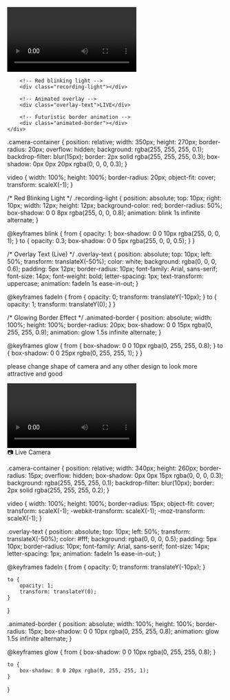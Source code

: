 <div class="form-group d-flex justify-content-center">
    <div class="camera-container">
        <video id="video" autoplay playsinline></video>
        
        <!-- Red blinking light -->
        <div class="recording-light"></div>
        
        <!-- Animated overlay -->
        <div class="overlay-text">LIVE</div>
        
        <!-- Futuristic border animation -->
        <div class="animated-border"></div>
    </div>
</div>

.camera-container {
    position: relative;
    width: 350px;
    height: 270px;
    border-radius: 20px;
    overflow: hidden;
    background: rgba(255, 255, 255, 0.1);
    backdrop-filter: blur(15px);
    border: 2px solid rgba(255, 255, 255, 0.3);
    box-shadow: 0px 0px 20px rgba(0, 0, 0, 0.3);
}

video {
    width: 100%;
    height: 100%;
    border-radius: 20px;
    object-fit: cover;
    transform: scaleX(-1);
}

/* Red Blinking Light */
.recording-light {
    position: absolute;
    top: 10px;
    right: 10px;
    width: 12px;
    height: 12px;
    background-color: red;
    border-radius: 50%;
    box-shadow: 0 0 8px rgba(255, 0, 0, 0.8);
    animation: blink 1s infinite alternate;
}

@keyframes blink {
    from {
        opacity: 1;
        box-shadow: 0 0 10px rgba(255, 0, 0, 1);
    }
    to {
        opacity: 0.3;
        box-shadow: 0 0 5px rgba(255, 0, 0, 0.5);
    }
}

/* Overlay Text (Live) */
.overlay-text {
    position: absolute;
    top: 10px;
    left: 50%;
    transform: translateX(-50%);
    color: white;
    background: rgba(0, 0, 0, 0.6);
    padding: 5px 12px;
    border-radius: 10px;
    font-family: Arial, sans-serif;
    font-size: 14px;
    font-weight: bold;
    letter-spacing: 1px;
    text-transform: uppercase;
    animation: fadeIn 1s ease-in-out;
}

@keyframes fadeIn {
    from {
        opacity: 0;
        transform: translateY(-10px);
    }
    to {
        opacity: 1;
        transform: translateY(0);
    }
}

/* Glowing Border Effect */
.animated-border {
    position: absolute;
    width: 100%;
    height: 100%;
    border-radius: 20px;
    box-shadow: 0 0 15px rgba(0, 255, 255, 0.9);
    animation: glow 1.5s infinite alternate;
}

@keyframes glow {
    from {
        box-shadow: 0 0 10px rgba(0, 255, 255, 0.8);
    }
    to {
        box-shadow: 0 0 25px rgba(0, 255, 255, 1);
    }
}




please change shape of camera and any other design to look more attractive and good 
<div class="form-group d-flex justify-content-center">
 <div class="camera-container">
     <video id="video" autoplay playsinline></video>
     <div class="overlay-text">📷 Live Camera</div>
     <div class="animated-border"></div>
 </div>
 </div>

.camera-container {
    position: relative;
    width: 340px;
    height: 260px;
    border-radius: 15px;
    overflow: hidden;
    box-shadow: 0px 0px 15px rgba(0, 0, 0, 0.3);
    background: rgba(255, 255, 255, 0.1);
    backdrop-filter: blur(10px);
    border: 2px solid rgba(255, 255, 255, 0.2);
}

video {
    width: 100%;
    height: 100%;
    border-radius: 15px;
    object-fit: cover;
    transform: scaleX(-1);
    -webkit-transform: scaleX(-1);
    -moz-transform: scaleX(-1);
}

.overlay-text {
    position: absolute;
    top: 10px;
    left: 50%;
    transform: translateX(-50%);
    color: #fff;
    background: rgba(0, 0, 0, 0.5);
    padding: 5px 10px;
    border-radius: 10px;
    font-family: Arial, sans-serif;
    font-size: 14px;
    letter-spacing: 1px;
    animation: fadeIn 1s ease-in-out;
}

@keyframes fadeIn {
    from {
        opacity: 0;
        transform: translateY(-10px);
    }

    to {
        opacity: 1;
        transform: translateY(0);
    }
}

.animated-border {
    position: absolute;
    width: 100%;
    height: 100%;
    border-radius: 15px;
    box-shadow: 0 0 10px rgba(0, 255, 255, 0.8);
    animation: glow 1.5s infinite alternate;
}

@keyframes glow {
    from {
        box-shadow: 0 0 10px rgba(0, 255, 255, 0.8);
    }

    to {
        box-shadow: 0 0 20px rgba(0, 255, 255, 1);
    }
}
